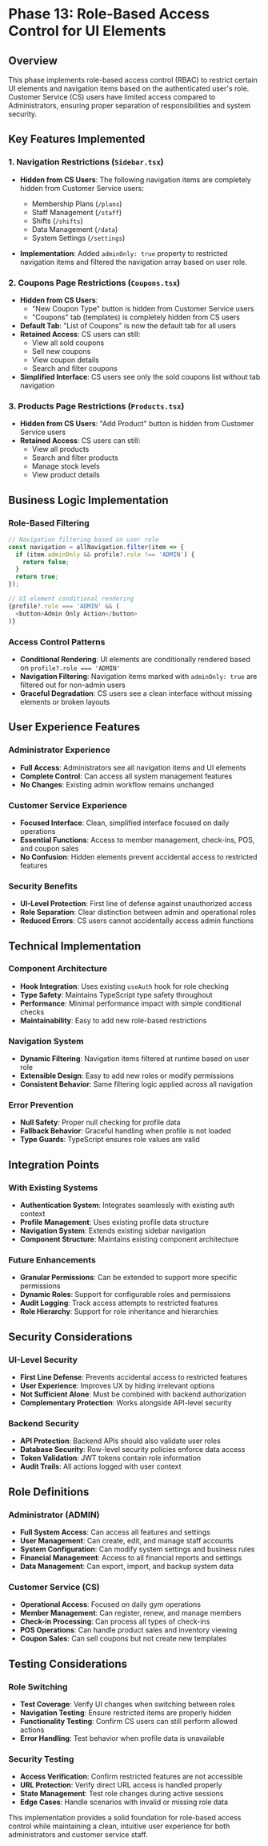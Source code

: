 # Phase 13: Role-Based Access Control for UI Elements

## Overview
This phase implements role-based access control (RBAC) to restrict certain UI elements and navigation items based on the authenticated user's role. Customer Service (CS) users have limited access compared to Administrators, ensuring proper separation of responsibilities and system security.

## Key Features Implemented

### 1. Navigation Restrictions (`Sidebar.tsx`)
- **Hidden from CS Users**: The following navigation items are completely hidden from Customer Service users:
  - Membership Plans (`/plans`)
  - Staff Management (`/staff`)
  - Shifts (`/shifts`)
  - Data Management (`/data`)
  - System Settings (`/settings`)

- **Implementation**: Added `adminOnly: true` property to restricted navigation items and filtered the navigation array based on user role.

### 2. Coupons Page Restrictions (`Coupons.tsx`)
- **Hidden from CS Users**: 
  - "New Coupon Type" button is hidden from Customer Service users
  - "Coupons" tab (templates) is completely hidden from CS users
- **Default Tab**: "List of Coupons" is now the default tab for all users
- **Retained Access**: CS users can still:
  - View all sold coupons
  - Sell new coupons
  - View coupon details
  - Search and filter coupons
- **Simplified Interface**: CS users see only the sold coupons list without tab navigation

### 3. Products Page Restrictions (`Products.tsx`)
- **Hidden from CS Users**: "Add Product" button is hidden from Customer Service users
- **Retained Access**: CS users can still:
  - View all products
  - Search and filter products
  - Manage stock levels
  - View product details

## Business Logic Implementation

### Role-Based Filtering
```typescript
// Navigation filtering based on user role
const navigation = allNavigation.filter(item => {
  if (item.adminOnly && profile?.role !== 'ADMIN') {
    return false;
  }
  return true;
});

// UI element conditional rendering
{profile?.role === 'ADMIN' && (
  <button>Admin Only Action</button>
)}
```

### Access Control Patterns
- **Conditional Rendering**: UI elements are conditionally rendered based on `profile?.role === 'ADMIN'`
- **Navigation Filtering**: Navigation items marked with `adminOnly: true` are filtered out for non-admin users
- **Graceful Degradation**: CS users see a clean interface without missing elements or broken layouts

## User Experience Features

### Administrator Experience
- **Full Access**: Administrators see all navigation items and UI elements
- **Complete Control**: Can access all system management features
- **No Changes**: Existing admin workflow remains unchanged

### Customer Service Experience
- **Focused Interface**: Clean, simplified interface focused on daily operations
- **Essential Functions**: Access to member management, check-ins, POS, and coupon sales
- **No Confusion**: Hidden elements prevent accidental access to restricted features

### Security Benefits
- **UI-Level Protection**: First line of defense against unauthorized access
- **Role Separation**: Clear distinction between admin and operational roles
- **Reduced Errors**: CS users cannot accidentally access admin functions

## Technical Implementation

### Component Architecture
- **Hook Integration**: Uses existing `useAuth` hook for role checking
- **Type Safety**: Maintains TypeScript type safety throughout
- **Performance**: Minimal performance impact with simple conditional checks
- **Maintainability**: Easy to add new role-based restrictions

### Navigation System
- **Dynamic Filtering**: Navigation items filtered at runtime based on user role
- **Extensible Design**: Easy to add new roles or modify permissions
- **Consistent Behavior**: Same filtering logic applied across all navigation

### Error Prevention
- **Null Safety**: Proper null checking for profile data
- **Fallback Behavior**: Graceful handling when profile is not loaded
- **Type Guards**: TypeScript ensures role values are valid

## Integration Points

### With Existing Systems
- **Authentication System**: Integrates seamlessly with existing auth context
- **Profile Management**: Uses existing profile data structure
- **Navigation System**: Extends existing sidebar navigation
- **Component Structure**: Maintains existing component architecture

### Future Enhancements
- **Granular Permissions**: Can be extended to support more specific permissions
- **Dynamic Roles**: Support for configurable roles and permissions
- **Audit Logging**: Track access attempts to restricted features
- **Role Hierarchy**: Support for role inheritance and hierarchies

## Security Considerations

### UI-Level Security
- **First Line Defense**: Prevents accidental access to restricted features
- **User Experience**: Improves UX by hiding irrelevant options
- **Not Sufficient Alone**: Must be combined with backend authorization
- **Complementary Protection**: Works alongside API-level security

### Backend Security
- **API Protection**: Backend APIs should also validate user roles
- **Database Security**: Row-level security policies enforce data access
- **Token Validation**: JWT tokens contain role information
- **Audit Trails**: All actions logged with user context

## Role Definitions

### Administrator (ADMIN)
- **Full System Access**: Can access all features and settings
- **User Management**: Can create, edit, and manage staff accounts
- **System Configuration**: Can modify system settings and business rules
- **Financial Management**: Access to all financial reports and settings
- **Data Management**: Can export, import, and backup system data

### Customer Service (CS)
- **Operational Access**: Focused on daily gym operations
- **Member Management**: Can register, renew, and manage members
- **Check-in Processing**: Can process all types of check-ins
- **POS Operations**: Can handle product sales and inventory viewing
- **Coupon Sales**: Can sell coupons but not create new templates

## Testing Considerations

### Role Switching
- **Test Coverage**: Verify UI changes when switching between roles
- **Navigation Testing**: Ensure restricted items are properly hidden
- **Functionality Testing**: Confirm CS users can still perform allowed actions
- **Error Handling**: Test behavior when profile data is unavailable

### Security Testing
- **Access Verification**: Confirm restricted features are not accessible
- **URL Protection**: Verify direct URL access is handled properly
- **State Management**: Test role changes during active sessions
- **Edge Cases**: Handle scenarios with invalid or missing role data

This implementation provides a solid foundation for role-based access control while maintaining a clean, intuitive user experience for both administrators and customer service staff.